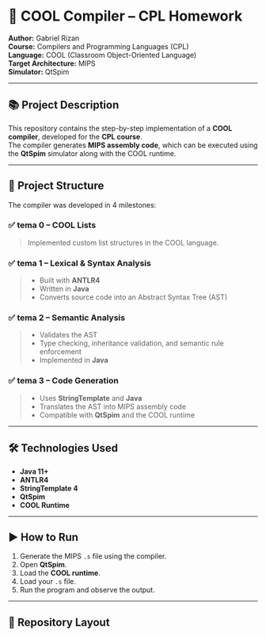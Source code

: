 # 🧠 COOL Compiler – CPL Homework

**Author:** Gabriel Rizan  
**Course:** Compilers and Programming Languages (CPL)  
**Language:** COOL (Classroom Object-Oriented Language)  
**Target Architecture:** MIPS  
**Simulator:** QtSpim

---

## 📚 Project Description

This repository contains the step-by-step implementation of a **COOL compiler**, developed for the **CPL course**.  
The compiler generates **MIPS assembly code**, which can be executed using the **QtSpim** simulator along with the COOL runtime.

---

## 🧱 Project Structure

The compiler was developed in 4 milestones:

### ✅ tema 0 – COOL Lists
> Implemented custom list structures in the COOL language.

### ✅ tema 1 – Lexical & Syntax Analysis
> - Built with **ANTLR4**  
> - Written in **Java**  
> - Converts source code into an Abstract Syntax Tree (AST)

### ✅ tema 2 – Semantic Analysis
> - Validates the AST  
> - Type checking, inheritance validation, and semantic rule enforcement  
> - Implemented in **Java**

### ✅ tema 3 – Code Generation
> - Uses **StringTemplate** and **Java**  
> - Translates the AST into MIPS assembly code  
> - Compatible with **QtSpim** and the COOL runtime

---

## 🛠️ Technologies Used

- **Java 11+**
- **ANTLR4**
- **StringTemplate 4**
- **QtSpim**
- **COOL Runtime**

---

## ▶️ How to Run

1. Generate the MIPS `.s` file using the compiler.
2. Open **QtSpim**.
3. Load the **COOL runtime**.
4. Load your `.s` file.
5. Run the program and observe the output.

---

## 📂 Repository Layout



